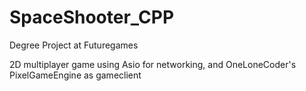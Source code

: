 # SpaceShooter_CPP
Degree Project at Futuregames

2D multiplayer game using Asio for networking, and OneLoneCoder's PixelGameEngine as gameclient
